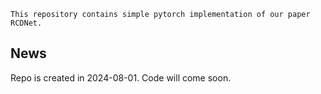 `This repository contains simple pytorch implementation of our paper RCDNet.`
## News
Repo is created in 2024-08-01. Code will come soon.
